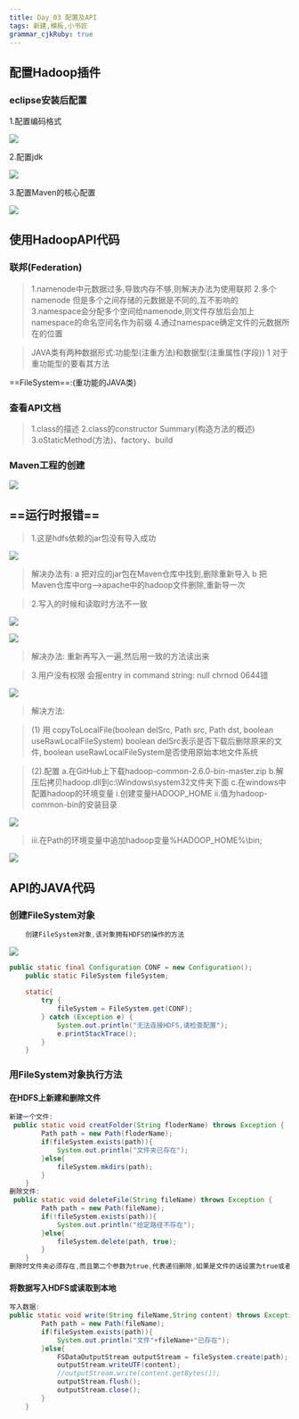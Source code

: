 ```yaml
---
title: Day_03 配置及API
tags: 新建,模板,小书匠
grammar_cjkRuby: true
---
```



## 配置Hadoop插件
### eclipse安装后配置

1.配置编码格式

![][1]

2.配置jdk

![][2]

3.配置Maven的核心配置

![][3]


## 使用HadoopAPI代码

### 联邦(Federation)
>1.namenode中元数据过多,导致内存不够,则解决办法为使用联邦
>2.多个namenode 但是多个之间存储的元数据是不同的,互不影响的
>3.namespace会分配多个空间给namenode,则文件存放后会加上namespace的命名空间名作为前缀
>4.通过namespace确定文件的元数据所在的位置


>JAVA类有两种数据形式:功能型(注重方法)和数据型(注重属性(字段))
>1 对于重功能型的要看其方法

==FileSystem==:(重功能的JAVA类)

### 查看API文档
>1.class的描述
>2.class的constructor Summary(构造方法的概述)
>3.oStaticMethod(方法)、factory、build

### Maven工程的创建
 
 ![][4]

## ==运行时报错==

>1.这是hdfs依赖的jar包没有导入成功

![][5]

>解决办法有:
>a 把对应的jar包在Maven仓库中找到,删除重新导入
>b 把Maven仓库中org——>apache中的hadoop文件删除,重新导一次

>2.写入的时候和读取时方法不一致

![][6]

![][7]

>解决办法:
>重新再写入一遍,然后用一致的方法读出来


>3.用户没有权限
>会报entry in command string: null chrnod 0644错

![][8]

>解决方法:


>(1) 用	copyToLocalFile(boolean delSrc, Path src, Path dst, boolean useRawLocalFileSystem)
>boolean delSrc表示是否下载后删除原来的文件, boolean useRawLocalFileSystem是否使用原始本地文件系统

>(2).配置
a.在GitHub上下载hadoop-common-2.6.0-bin-master.zip
b.解压后拷贝hadoop.dll到c:\Windows\system32文件夹下面
c.在windows中配置hadoop的环境变量
   i.创建变量HADOOP_HOME
   ii.值为hadoop-common-bin的安装目录

![][9]

>iii.在Path的环境变量中追加hadoop变量%HADOOP_HOME%\bin;

![][10]

## API的JAVA代码

### 创建FileSystem对象

``` java
    创建FileSystem对象,该对象拥有HDFS的操作的方法
```
![][11]

``` java
public static final Configuration CONF = new Configuration();
    public static FileSystem fileSystem;
    
    static{
    	try {
			fileSystem = FileSystem.get(CONF);
		} catch (Exception e) {
			System.out.println("无法连接HDFS,请检查配置");
			e.printStackTrace();
		}
    }
```
### 用FileSystem对象执行方法

#### 在HDFS上新建和删除文件

``` java
新建一个文件:
 public static void creatFolder(String floderName) throws Exception {
    	Path path = new Path(floderName);
    	if(fileSystem.exists(path)){
			System.out.println("文件夹已存在");
		}else{
			fileSystem.mkdirs(path);
		}
	}
删除文件:
 public static void deleteFile(String fileName) throws Exception {
    	Path path = new Path(fileName);
    	if(!fileSystem.exists(path)){
    		System.out.println("给定路径不存在");
    	}else{
    		fileSystem.delete(path, true);
    	}
	}
删除时文件夹必须存在,而且第二个参数为true,代表递归删除,如果是文件的话设置为true或者false都可以
```

#### 将数据写入HDFS或读取到本地

``` java
写入数据:
public static void write(String fileName,String content) throws Exception {
		Path path = new Path(fileName);
		if(fileSystem.exists(path)){
			System.out.println("文件"+fileName+"已存在");
		}else{
			FSDataOutputStream outputStream = fileSystem.create(path);
			outputStream.writeUTF(content);
			//outputStream.write(content.getBytes());
			outputStream.flush();
			outputStream.close();
		}
	}
```





  [1]: https://www.github.com/wxdsunny/images/raw/master/1507810762679.jpg
  [2]: https://www.github.com/wxdsunny/images/raw/master/1507811742712.jpg
  [3]: https://www.github.com/wxdsunny/images/raw/master/1507811910122.jpg
  [4]: https://www.github.com/wxdsunny/images/raw/master/1507812724522.jpg
  [5]: https://www.github.com/wxdsunny/images/raw/master/1507813583548.jpg
  [6]: https://www.github.com/wxdsunny/images/raw/master/1507813731818.jpg
  [7]: https://www.github.com/wxdsunny/images/raw/master/1507815568354.jpg
  [8]: https://www.github.com/wxdsunny/images/raw/master/1507815702592.jpg
  [9]: https://www.github.com/wxdsunny/images/raw/master/1507816170804.jpg
  [10]: https://www.github.com/wxdsunny/images/raw/master/1507816259959.jpg
  [11]: https://www.github.com/wxdsunny/images/raw/master/1507817995732.jpg